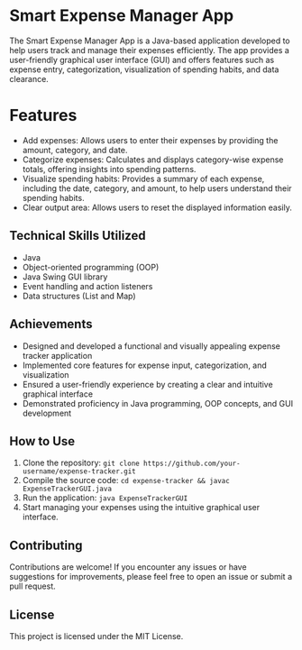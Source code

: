 # Smart Expense Manager App

The Smart Expense Manager App is a Java-based application developed to help users track and manage their expenses efficiently. The app provides a user-friendly graphical user interface (GUI) and offers features such as expense entry, categorization, visualization of spending habits, and data clearance.

# Features

- Add expenses: Allows users to enter their expenses by providing the amount, category, and date.
- Categorize expenses: Calculates and displays category-wise expense totals, offering insights into spending patterns.
- Visualize spending habits: Provides a summary of each expense, including the date, category, and amount, to help users understand their spending habits.
- Clear output area: Allows users to reset the displayed information easily.

## Technical Skills Utilized

- Java
- Object-oriented programming (OOP)
- Java Swing GUI library
- Event handling and action listeners
- Data structures (List and Map)

## Achievements

- Designed and developed a functional and visually appealing expense tracker application
- Implemented core features for expense input, categorization, and visualization
- Ensured a user-friendly experience by creating a clear and intuitive graphical interface
- Demonstrated proficiency in Java programming, OOP concepts, and GUI development

## How to Use

1. Clone the repository: `git clone https://github.com/your-username/expense-tracker.git`
2. Compile the source code: `cd expense-tracker && javac ExpenseTrackerGUI.java`
3. Run the application: `java ExpenseTrackerGUI`
4. Start managing your expenses using the intuitive graphical user interface.

## Contributing

Contributions are welcome! If you encounter any issues or have suggestions for improvements, please feel free to open an issue or submit a pull request.

## License

This project is licensed under the MIT License.
